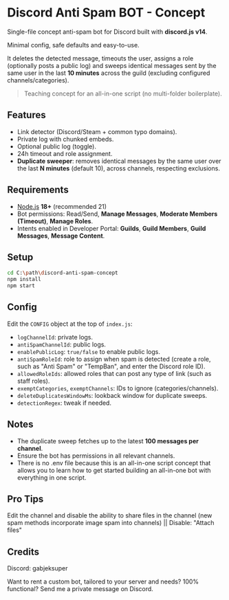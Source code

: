 # Discord Anti Spam BOT - Concept

Single-file concept anti-spam bot for Discord built with **discord.js v14**. 

Minimal config, safe defaults and easy-to-use. 

It deletes the detected message, timeouts the user, assigns a role (optionally posts a public log) and sweeps identical messages sent by the same user in the last **10 minutes** across the guild (excluding configured channels/categories).

> Teaching concept for an all-in-one script (no multi-folder boilerplate).

## Features
- Link detector (Discord/Steam + common typo domains).
- Private log with chunked embeds.
- Optional public log (toggle).
- 24h timeout and role assignment.
- **Duplicate sweeper**: removes identical messages by the same user over the last **N minutes** (default 10), across channels, respecting exclusions.

## Requirements
- [Node.js](https://nodejs.org/en/download) **18+** (recommended 21)
- Bot permissions: Read/Send, **Manage Messages**, **Moderate Members (Timeout)**, **Manage Roles**.
- Intents enabled in Developer Portal: **Guilds**, **Guild Members**, **Guild Messages**, **Message Content**.

## Setup
```bash
cd C:\path\discord-anti-spam-concept
npm install
npm start
```

## Config
Edit the `CONFIG` object at the top of `index.js`:
- `logChannelId`: private logs.
- `antiSpamChannelId`: public logs.
- `enablePublicLog`: `true/false` to enable public logs.
- `antiSpamRoleId`: role to assign when spam is detected (create a role, such as "Anti Spam" or "TempBan", and enter the Discord role ID).
- `allowedRoleIds`: allowed roles that can post any type of link (such as staff roles).
- `exemptCategories`, `exemptChannels`: IDs to ignore (categories/channels).
- `deleteDuplicatesWindowMs`: lookback window for duplicate sweeps.
- `detectionRegex`: tweak if needed.

## Notes
- The duplicate sweep fetches up to the latest **100 messages per channel**.
- Ensure the bot has permissions in all relevant channels.
- There is no .env file because this is an all-in-one script concept that allows you to learn how to get started building an all-in-one bot with everything in one script.

## Pro Tips
Edit the channel and disable the ability to share files in the channel (new spam methods incorporate image spam into channels) || Disable: "Attach files"

## Credits
Discord: gabjeksuper

Want to rent a custom bot, tailored to your server and needs? 100% functional? Send me a private message on Discord.
